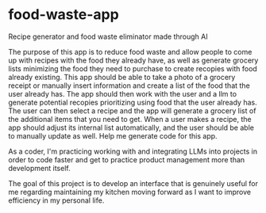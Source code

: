 # food-waste-app
Recipe generator and food waste eliminator made through AI 

The purpose of this app is to reduce food waste and allow people to come up with recipes with the food they already have, as well as generate grocery lists minimizing the food they need to purchase to create recopies with food already existing. This app should be able to take a photo of a grocery receipt or manually insert information and create a list of the food that the user already has. The app should then work with the user and a llm to generate potential recopies prioritizing using food that the user already has. The user can then select a recipe and the app will generate a grocery list of the additional items that you need to get. When a user makes a recipe, the app should adjust its internal list automatically, and the user should be able to manually update as well. Help me generate code for this app.

As a coder, I'm practicing working with and integrating LLMs into projects in order to code faster and get to practice product management more than development itself.

The goal of this project is to develop an interface that is genuinely useful for me regarding maintaining my kitchen moving forward as I want to improve efficiency in my personal life. 
